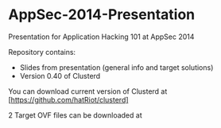 AppSec-2014-Presentation
========================

Presentation for Application Hacking 101 at AppSec 2014

Repository contains:

 * Slides from presentation (general info and target solutions)
 * Version 0.40 of Clusterd

You can download current version of Clusterd at [https://github.com/hatRiot/clusterd]

2 Target OVF files can be downloaded at 
